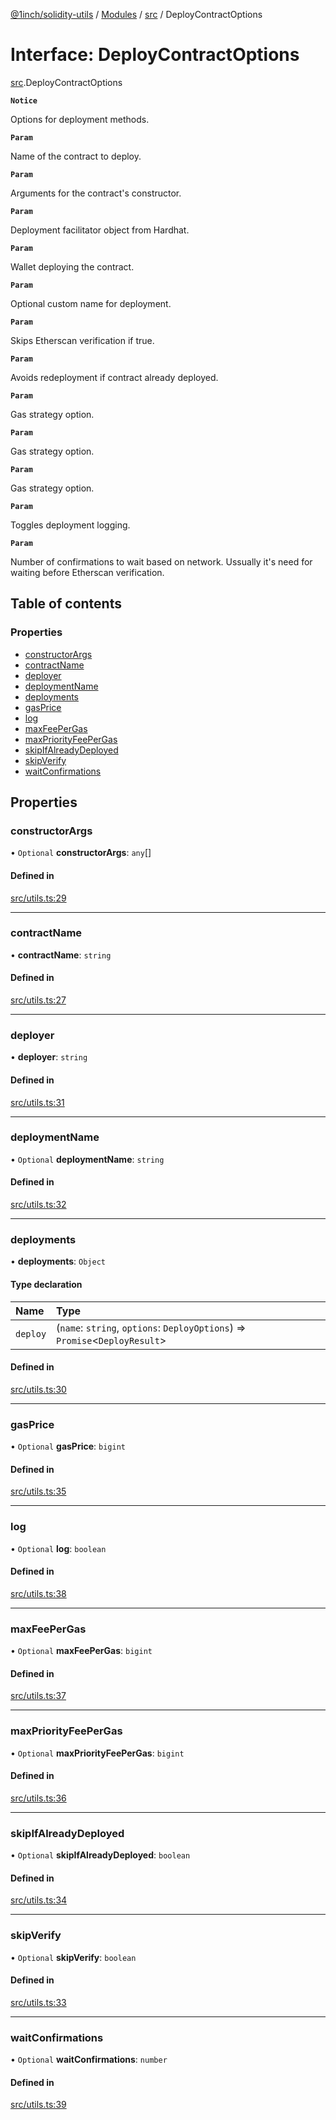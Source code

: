 [@1inch/solidity-utils](../README.md) / [Modules](../modules.md) / [src](../modules/src.md) / DeployContractOptions

# Interface: DeployContractOptions

[src](../modules/src.md).DeployContractOptions

**`Notice`**

Options for deployment methods.

**`Param`**

Name of the contract to deploy.

**`Param`**

Arguments for the contract's constructor.

**`Param`**

Deployment facilitator object from Hardhat.

**`Param`**

Wallet deploying the contract.

**`Param`**

Optional custom name for deployment.

**`Param`**

Skips Etherscan verification if true.

**`Param`**

Avoids redeployment if contract already deployed.

**`Param`**

Gas strategy option.

**`Param`**

Gas strategy option.

**`Param`**

Gas strategy option.

**`Param`**

Toggles deployment logging.

**`Param`**

Number of confirmations to wait based on network. Ussually it's need for waiting before Etherscan verification.

## Table of contents

### Properties

- [constructorArgs](src.DeployContractOptions.md#constructorargs)
- [contractName](src.DeployContractOptions.md#contractname)
- [deployer](src.DeployContractOptions.md#deployer)
- [deploymentName](src.DeployContractOptions.md#deploymentname)
- [deployments](src.DeployContractOptions.md#deployments)
- [gasPrice](src.DeployContractOptions.md#gasprice)
- [log](src.DeployContractOptions.md#log)
- [maxFeePerGas](src.DeployContractOptions.md#maxfeepergas)
- [maxPriorityFeePerGas](src.DeployContractOptions.md#maxpriorityfeepergas)
- [skipIfAlreadyDeployed](src.DeployContractOptions.md#skipifalreadydeployed)
- [skipVerify](src.DeployContractOptions.md#skipverify)
- [waitConfirmations](src.DeployContractOptions.md#waitconfirmations)

## Properties

### constructorArgs

• `Optional` **constructorArgs**: `any`[]

#### Defined in

[src/utils.ts:29](https://github.com/1inch/solidity-utils/blob/cdb7d95/src/utils.ts#L29)

___

### contractName

• **contractName**: `string`

#### Defined in

[src/utils.ts:27](https://github.com/1inch/solidity-utils/blob/cdb7d95/src/utils.ts#L27)

___

### deployer

• **deployer**: `string`

#### Defined in

[src/utils.ts:31](https://github.com/1inch/solidity-utils/blob/cdb7d95/src/utils.ts#L31)

___

### deploymentName

• `Optional` **deploymentName**: `string`

#### Defined in

[src/utils.ts:32](https://github.com/1inch/solidity-utils/blob/cdb7d95/src/utils.ts#L32)

___

### deployments

• **deployments**: `Object`

#### Type declaration

| Name | Type |
| :------ | :------ |
| `deploy` | (`name`: `string`, `options`: `DeployOptions`) => `Promise`\<`DeployResult`\> |

#### Defined in

[src/utils.ts:30](https://github.com/1inch/solidity-utils/blob/cdb7d95/src/utils.ts#L30)

___

### gasPrice

• `Optional` **gasPrice**: `bigint`

#### Defined in

[src/utils.ts:35](https://github.com/1inch/solidity-utils/blob/cdb7d95/src/utils.ts#L35)

___

### log

• `Optional` **log**: `boolean`

#### Defined in

[src/utils.ts:38](https://github.com/1inch/solidity-utils/blob/cdb7d95/src/utils.ts#L38)

___

### maxFeePerGas

• `Optional` **maxFeePerGas**: `bigint`

#### Defined in

[src/utils.ts:37](https://github.com/1inch/solidity-utils/blob/cdb7d95/src/utils.ts#L37)

___

### maxPriorityFeePerGas

• `Optional` **maxPriorityFeePerGas**: `bigint`

#### Defined in

[src/utils.ts:36](https://github.com/1inch/solidity-utils/blob/cdb7d95/src/utils.ts#L36)

___

### skipIfAlreadyDeployed

• `Optional` **skipIfAlreadyDeployed**: `boolean`

#### Defined in

[src/utils.ts:34](https://github.com/1inch/solidity-utils/blob/cdb7d95/src/utils.ts#L34)

___

### skipVerify

• `Optional` **skipVerify**: `boolean`

#### Defined in

[src/utils.ts:33](https://github.com/1inch/solidity-utils/blob/cdb7d95/src/utils.ts#L33)

___

### waitConfirmations

• `Optional` **waitConfirmations**: `number`

#### Defined in

[src/utils.ts:39](https://github.com/1inch/solidity-utils/blob/cdb7d95/src/utils.ts#L39)
